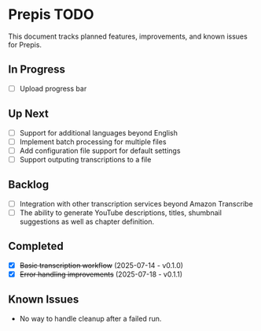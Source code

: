 # Prepis TODO

This document tracks planned features, improvements, and known issues for Prepis.

## In Progress
- [ ] Upload progress bar

## Up Next
- [ ] Support for additional languages beyond English
- [ ] Implement batch processing for multiple files
- [ ] Add configuration file support for default settings
- [ ] Support outputing transcriptions to a file

## Backlog
- [ ] Integration with other transcription services beyond Amazon Transcribe
- [ ] The ability to generate YouTube descriptions, titles, shumbnail suggestions as well as chapter definition.

## Completed
- [x] ~~Basic transcription workflow~~ (2025-07-14 - v0.1.0)
- [x] ~~Error handling improvements~~ (2025-07-18 - v0.1.1)

## Known Issues
- No way to handle cleanup after a failed run.
